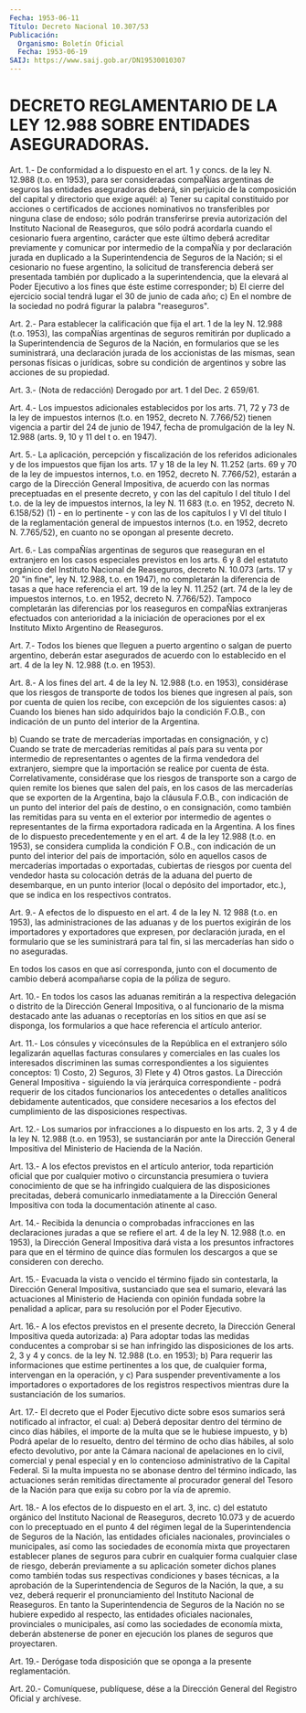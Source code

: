 ```yaml
---
Fecha: 1953-06-11
Título: Decreto Nacional 10.307/53
Publicación:
  Organismo: Boletín Oficial
  Fecha: 1953-06-19
SAIJ: https://www.saij.gob.ar/DN19530010307
---
```

# DECRETO REGLAMENTARIO DE LA LEY 12.988 SOBRE ENTIDADES ASEGURADORAS.

<a id="1"></a>
Art. 1.- De conformidad a lo dispuesto en el art. 1 y concs. de la ley  N.  12.988  (t.o. en 1953), para ser consideradas compaÑías argentinas  de  seguros  las  entidades  aseguradoras  deberá,  sin perjuicio de la composición  del  capital  y  directorio  que exige aquél:  a)  Tener  su  capital  constituido por acciones o certificados  de acciones nominativos no transferibles  por ninguna clase de endoso; sólo  podrán  transferirse  previa  autorización    del   Instituto Nacional   de  Reaseguros,  que  sólo  podrá  acordarla  cuando  el cesionario   fuera  argentino,  carácter  que  este  último  deberá acreditar previamente  y  comunicar por intermedio de la compaÑía y por  declaración  jurada  en duplicado  a  la  Superintendencia  de Seguros  de la Nación; si el  cesionario no  fuese  argentino,  la solicitud  de  transferencia  deberá  ser  presentada  también  por duplicado  a la superintendencia, que la elevará al Poder Ejecutivo a los fines que éste estime corresponder;  b) El cierre  del  ejercicio  social tendrá lugar el 30 de junio de cada año;  c)  En  el  nombre  de la sociedad  no  podrá  figurar  la  palabra "reaseguros".

<a id="2"></a>
Art. 2.- Para establecer la calificación que fija el art. 1 de la ley  N.  12.988 (t.o. 1953), las compaÑías argentinas de seguros remitirán por  duplicado  a  la  Superintendencia  de Seguros de la Nación,  en formularios  que se les suministrará, una  declaración jurada de los accionistas de  las  mismas,  sean personas físicas o jurídicas, sobre su condición de argentinos y  sobre  las  acciones de su propiedad.

<a id="3"></a>
Art.  3.-  (Nota  de redacción) Derogado por art. 1 del Dec. 2 659/61.

<a id="4"></a>
Art.  4.- Los impuestos adicionales establecidos por los arts. 71, 72 y 73  de la ley de impuestos internos (t.o. en 1952, decreto N. 7.766/52) tienen  vigencia  a  partir  del  24 de junio de 1947, fecha de promulgación de la ley N. 12.988 (arts.  9,  10 y 11 del t o. en 1947).

<a id="5"></a>
Art.  5.-  La  aplicación,  percepción  y fiscalización de los referidos adicionales y de los impuestos que fijan  los  arts. 17 y 18  de  la  ley  N.  11.252  (arts.  69 y 70 de la ley de impuestos internos, t.o. en 1952, decreto N. 7.766/52),  estarán  a  cargo de la   Dirección  General  Impositiva,  de  acuerdo  con  las  normas preceptuadas  en el presente decreto, y con las del capítulo I del título I del t.o. de  la  ley  de  impuestos internos, la ley N. 11 683 (t.o. en 1952, decreto N. 6.158/52)  (1) - en lo pertinente - y con las de los capítulos I y VI del título  I  de la reglamentación general de impuestos internos (t.o. en 1952, decreto  N. 7.765/52), en cuanto no se opongan al presente decreto.

<a id="6"></a>
Art. 6.- Las compaÑías argentinas de seguros que reaseguran en el extranjero  en los casos especiales previstos en los arts. 6 y 8 del  estatuto  orgánico   del  Instituto  Nacional  de  Reaseguros, decreto N. 10.073 (arts. 17  y 20 "in fine", ley N. 12.988, t.o. en 1947), no completarán la diferencia  de tasas a que hace referencia el art. 19 de la ley N. 11.252 (art. 74  de  la  ley  de  impuestos internos,  t.o.  en 1952, decreto N. 7.766/52). Tampoco completarán las  diferencias  por   los  reaseguros  en  compaÑías  extranjeras efectuados con anterioridad  a  la iniciación de operaciones por el ex Instituto Mixto Argentino de Reaseguros.

<a id="7"></a>
Art.  7.-  Todos  los  bienes que lleguen a puerto argentino o salgan de puerto argentino, deberán  estar  asegurados  de  acuerdo con  lo  establecido  en  el  art.  4  de la ley N. 12.988 (t.o. en 1953).

<a id="8"></a>
Art.  8.-  A los fines del art. 4 de la ley N. 12.988 (t.o. en 1953), considérase  que  los  riesgos  de  transporte  de todos los bienes  que  ingresen al país, son por cuenta de quien los  recibe, con excepción de los siguientes casos:  a) Cuando los  bienes han sido adquiridos bajo la condición F.O.B., con indicación de  un  punto  del  interior  de  la Argentina.

b)  Cuando  se  trate  de  mercaderías  importadas en consignación, y c) Cuando se trate de mercaderías remitidas  al  país para su venta por  intermedio  de representantes o agentes de la firma  vendedora del extranjero, siempre  que  la  importación se realice por cuenta de ésta.  Correlativamente, considérase que los  riesgos  de transporte son a cargo de quien remite los bienes que salen del país,  en  los casos de  las  mercaderías que  se  exporten  de  la  Argentina, bajo la cláusula F.O.B., con indicación de un punto del interior  del  país de  destino,  o en consignación, como también las remitidas para su venta en el exterior  por intermedio de agentes o representantes de la firma exportadora radicada en la Argentina.  A los fines de lo dispuesto  precedentemente  y  en el art. 4 de la ley  12.988 (t.o. en 1953), se considera cumplida la  condición  F O.B.,  con  indicación  de  un  punto  del  interior  del  país  de importación,  sólo  en  aquellos  casos de mercaderías importadas o exportadas, cubiertas de riesgos por  cuenta  del vendedor hasta su colocación  detrás  de la aduana del puerto de desembarque,  en  un punto interior (local  o  depósito  del  importador,  etc.), que se indica en los respectivos contratos.

<a id="9"></a>
Art. 9.- A efectos de lo dispuesto en el art. 4 de la ley N. 12 988  (t.o.  en  1953), las administraciones de las aduanas y de los puertos exigirán  de  los importadores y exportadores que expresen, por declaración jurada,  en  el  formulario que se les suministrará para tal fin, si las mercaderías han  sido  o  no  aseguradas.

En todos los casos en que así corresponda, junto con  el  documento de  cambio  deberá  acompañarse  copia  de  la  póliza  de  seguro.

<a id="10"></a>
Art.  10.-  En  todos  los  casos  las  aduanas remitirán a la respectiva    delegación  o  distrito  de  la  Dirección    General Impositiva,  o al  funcionario  de  la  misma  destacado  ante  las aduanas o receptorías  en  los  sitios  en que así se disponga, los formularios a que hace referencia el artículo anterior.

<a id="11"></a>
Art.  11.-  Los  cónsules y vicecónsules de la República en el extranjero  sólo  legalizarán    aquellas   facturas  consulares  y comerciales  en  las cuales los interesados discriminen  las  sumas correspondientes a  los siguientes conceptos: 1) Costo, 2) Seguros, 3) Flete y 4) Otros gastos.  La Dirección General  Impositiva  -  siguiendo  la  vía  jerárquica correspondiente  -  podrá requerir de los citados funcionarios  los antecedentes o detalles  analíticos  debidamente  autenticados, que considere  necesarios  a  los  efectos  del  cumplimiento   de  las disposiciones respectivas.

<a id="12"></a>
Art.  12.- Los sumarios por infracciones a lo dispuesto en los arts. 2, 3 y  4 de la ley N. 12.988 (t.o. en 1953), se sustanciarán por  ante  la  Dirección   General  Impositiva  del  Ministerio  de Hacienda de la Nación.

<a id="13"></a>
Art. 13.- A los efectos previstos en el artículo anterior, toda repartición  oficial  que  por  cualquier  motivo  o  circunstancia presumiera    o  tuviera  conocimiento  de  que  se  ha  infringido cualquiera  de las  disposiciones  precitadas,  deberá  comunicarlo inmediatamente  a  la  Dirección  General  Impositiva  con  toda la documentación atinente al caso.

<a id="14"></a>
Art.  14.-  Recibida la denuncia o comprobadas infracciones en las declaraciones  juradas  a que se refiere el art. 4 de la ley N. 12.988 (t.o. en 1953), la Dirección  General  Impositiva dará vista a los presuntos infractores para que en el término  de  quince días formulen los descargos a que se consideren con derecho.

<a id="15"></a>
Art.  15.-  Evacuada  la vista o vencido el término fijado sin contestarla, la Dirección General  Impositiva,  sustanciado que sea el sumario, elevará las actuaciones al Ministerio  de  Hacienda con opinión  fundada  sobre  la penalidad a aplicar, para su resolución por el Poder Ejecutivo.

<a id="16"></a>
Art.  16.-  A los efectos previstos en el presente decreto, la Dirección General Impositiva queda autorizada:  a) Para adoptar todas  las  medidas  conducentes  a comprobar si se han infringido las disposiciones de los arts. 2, 3  y 4 y concs. de la ley N. 12.988 (t.o. en 1953);  b)  Para  requerir las informaciones que estime pertinentes  a  los que, de cualquier  forma,  intervengan  en  la  operación,  y c) Para suspender preventivamente a los importadores o exportadores    de  los  registros  respectivos  mientras  dure  la sustanciación de los sumarios.

<a id="17"></a>
Art.  17.-  El decreto que el Poder Ejecutivo dicte sobre esos sumarios será notificado al infractor, el cual:  a) Deberá depositar  dentro  del  término de cinco días hábiles, el importe de la multa que se le hubiese impuesto, y b) Podrá apelar de lo resuelto, dentro  del  término  de  ocho días hábiles, al solo efecto devolutivo, por ante la Cámara nacional  de apelaciones  en  lo  civil,  comercial  y  penal  especial  y en lo contencioso administrativo de la Capital Federal.  Si  la  multa  impuesta  no se abonase dentro del término indicado, las actuaciones serán remitidas  directamente al procurador general del Tesoro de la Nación para que exija  su  cobro  por  la  vía  de apremio.

<a id="18"></a>
Art.  18.- A los efectos de lo dispuesto en el art. 3, inc. c) del  estatuto   orgánico  del  Instituto  Nacional  de  Reaseguros, decreto 10.073 y  de  acuerdo  con lo preceptuado en el punto 4 del régimen legal de la Superintendencia  de  Seguros de la Nación, las entidades  oficiales nacionales, provinciales  o  municipales,  así como las sociedades  de  economía  mixta que proyectaren establecer planes de seguros para cubrir en cualquier  forma  cualquier  clase de  riesgo,  deberán  previamente  a  su  aplicación someter dichos planes  como  también  todas  sus respectivas condiciones  y  bases técnicas, a la aprobación de la  Superintendencia  de Seguros de la Nación,  la  que, a su vez, deberá requerir el pronunciamiento  del Instituto Nacional  de  Reaseguros. En tanto la Superintendencia de Seguros de  la Nación no se  hubiere  expedido  al  respecto,  las entidades oficiales nacionales,  provinciales  o  municipales, así como las sociedades de economía mixta, deberán abstenerse  de poner en ejecución los planes de seguros que proyectaren.

<a id="19"></a>
Art. 19.- Derógase toda disposición que se oponga a la presente reglamentación.

<a id="20"></a>
Art. 20.- Comuníquese, publíquese, dése a la Dirección General del Registro Oficial y archívese.